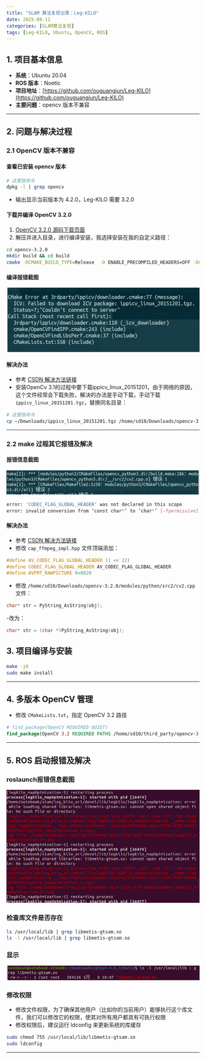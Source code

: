 ```yaml
---
title: "SLAM 算法复现记录：Leg-KILO"
date: 2025-08-11 
categories: [SLAM算法复现]
tags: [Leg-KILO, Ubuntu, OpenCV, ROS]
---
```


## 1. 项目基本信息

- **系统**：Ubuntu 20.04  
- **ROS 版本**：Noetic  
- **项目地址**：[https://github.com/ouguangjun/Leg-KILO](https://github.com/ouguangjun/Leg-KILO)  
- **主要问题**：opencv 版本不兼容

---

## 2. 问题与解决过程

### 2.1 OpenCV 版本不兼容

#### 查看已安装 opencv 版本

```bash
# 这里放命令
dpkg -l | grep opencv
```

- 输出显示当前版本为 4.2.0，Leg-KILO 需要 3.2.0

#### 下载并编译 OpenCV 3.2.0

1. [OpenCV 3.2.0 源码下载页面](https://github.com/opencv/opencv/releases/tag/3.2.0)
2. 解压并进入目录，进行编译安装，我选择安装在我的自定义路径：

```bash
cd opencv-3.2.0
mkdir build && cd build 
cmake -DCMAKE_BUILD_TYPE=Release  -D ENABLE_PRECOMPILED_HEADERS=OFF -DCMAKE_INSTALL_PREFIX=/home/sd10/third_party/opencv-3.2 -DBUILD_SHARED_LIBS=ON ..
```

#### 编译报错截图

![编译报错示例](/assets/images/leg-kilo_image1.png)

#### 解决办法

- 参考 [CSDN 解决方法链接](https://blog.csdn.net/studyvcmfc/article/details/124100939)
- 安装OpenCv 3.1的过程中要下载ippicv_linux_20151201，由于网络的原因，这个文件经常会下载失败，解决的办法是手动下载，手动下载 `ippicv_linux_20151201.tgz`，替换同名目录：

```bash
# 这里放命令
cp ~/Downloads/ippicv_linux_20151201.tgz /home/sd10/Downloads/opencv-3.2.0/3rdparty/ippicv/downloads/linux-808b791a6eac9ed78d32a7666804320e/
```

---

### 2.2 make 过程其它报错及解决

#### 报错信息截图
![make error](/assets/images/leg-kilo_image2.png) 

```bash
error: 'CODEC_FLAG_GLOBAL_HEADER' was not declared in this scope
error: invalid conversion from ‘const char*’ to ‘char*’ [-fpermissive]

```

#### 解决办法

- 参考 [CSDN 解决方法链接](https://blog.csdn.net/qq_45068787/article/details/127658803)
- 修改 `cap_ffmpeg_impl.hpp` 文件顶端添加：

```cpp
#define AV_CODEC_FLAG_GLOBAL_HEADER (1 << 22)
#define CODEC_FLAG_GLOBAL_HEADER AV_CODEC_FLAG_GLOBAL_HEADER
#define AVFMT_RAWPICTURE 0x0020
```

- 修改 `/home/sd10/Downloads/opencv-3.2.0/modules/python/src2/cv2.cpp` 文件：

```cpp
char* str = PyString_AsString(obj);
```
-改为：
```cpp
char* str = (char *)PyString_AsString(obj);
```

## 3. 项目编译与安装

```bash
make -j8
sudo make install
```

---

## 4. 多版本 OpenCV 管理

- 修改 `CMakeLists.txt`，指定 OpenCV 3.2 路径

```cmake
# find_package(OpenCV REQUIRED QUIET)
find_package(OpenCV 3.2 REQUIRED PATHS /home/sd10/third_party/opencv-3.2/share/OpenCV)  #这是我的自定义路径注意修改
```

---

## 5. ROS 启动报错及解决

### roslaunch报错信息截图
![roslaunch error](/assets/images/leg-kilo_image3.png) 

### 检查库文件是否存在

```bash
ls /usr/local/lib | grep libmetis-gtsam.so
ls -l /usr/local/lib | grep libmetis-gtsam.so
```
### 显示
![权限显示](/assets/images/leg-kilo_image4.png) 

### 修改权限

- 修改文件权限，为了确保其他用户（比如你的当前用户）能够执行这个库文件，我们可以修改它的权限，使其对所有用户都具有可执行权限
- 修改权限后，建议运行 ldconfig 来更新系统的库缓存
```bash
sudo chmod 755 /usr/local/lib/libmetis-gtsam.so
sudo ldconfig
```

---
